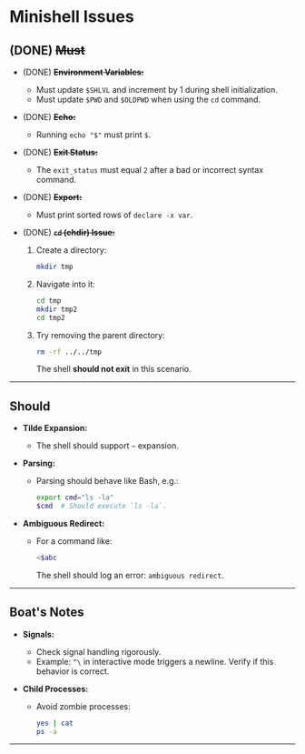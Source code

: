 # Minishell Issues

## (DONE) ~~Must~~

- (DONE) ~~**Environment Variables:**~~
  - Must update `$SHLVL` and increment by 1 during shell initialization.
  - Must update `$PWD` and `$OLDPWD` when using the `cd` command.

- (DONE) ~~**Echo:**~~
  - Running `echo "$"` must print `$`.

- (DONE) ~~**Exit Status:**~~
  - The `exit_status` must equal `2` after a bad or incorrect syntax command.

- (DONE) ~~**Export:**~~
  - Must print sorted rows of `declare -x var`.

- (DONE) ~~**`cd` (chdir) Issue:**~~
  1. Create a directory:
     ```bash
     mkdir tmp
     ```
  2. Navigate into it:
     ```bash
     cd tmp
     mkdir tmp2
     cd tmp2
     ```
  3. Try removing the parent directory:
     ```bash
     rm -rf ../../tmp
     ```
     The shell **should not exit** in this scenario.

---

## Should

- **Tilde Expansion:**
  - The shell should support `~` expansion.

- **Parsing:**
  - Parsing should behave like Bash, e.g.:
    ```bash
    export cmd="ls -la"
    $cmd  # Should execute `ls -la`.
    ```

- **Ambiguous Redirect:**
  - For a command like:
    ```bash
    <$abc
    ```
    The shell should log an error: `ambiguous redirect`.

---

## Boat's Notes

- **Signals:**
  - Check signal handling rigorously.
  - Example: `^\` in interactive mode triggers a newline. Verify if this behavior is correct.

- **Child Processes:**
  - Avoid zombie processes:
    ```bash
    yes | cat
    ps -a
    ```
---
